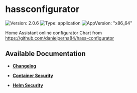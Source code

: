 # hassconfigurator

![Version: 2.0.6](https://img.shields.io/badge/Version-2.0.6-informational?style=flat-square) ![Type: application](https://img.shields.io/badge/Type-application-informational?style=flat-square) ![AppVersion: "x86_64"](https://img.shields.io/badge/AppVersion-"x86_64"-informational?style=flat-square)

Home Assistant online configurator Chart from https://github.com/danielperna84/hass-configurator

## Available Documentation

- [**Changelog**](CHANGELOG)

- [**Container Security**](container-security)

- [**Helm Security**](helm-security)

